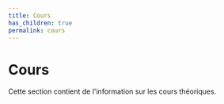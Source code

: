 ```yaml
---
title: Cours
has_children: true
permalink: cours
---
```


# Cours

Cette section contient de l'information sur les cours théoriques.